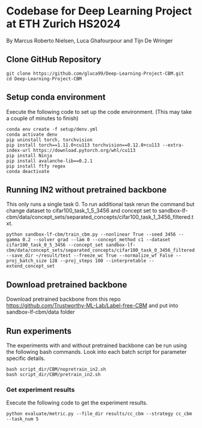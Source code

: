 # Codebase for Deep Learning Project at ETH Zurich HS2024
By Marcus Roberto Nielsen, Luca Ghafourpour and Tijn De Wringer

## Clone GitHub Repository
```
git clone https://github.com/gluca99/Deep-Learning-Project-CBM.git
cd Deep-Learning-Project-CBM
```

## Setup conda environment
Execute the following code to set up the code environment. (This may take a couple of minutes to finish)
```
conda env create -f setup/denv.yml
conda activate denv
pip uninstall torch, torchvision
pip install torch==1.11.0+cu113 torchvision==0.12.0+cu113 --extra-index-url https://download.pytorch.org/whl/cu113
pip install Ninja
pip install avalanche-lib==0.2.1
pip install ftfy regex
conda deactivate
```
## Running IN2 without pretrained backbone
This only runs a single task 0. To run additional task rerun the command but change dataset to cifar100_task_1_5_3456 and concept set to sandbox-lf-cbm/data/concept_sets/separated_concepts/cifar100_task_1_3456_filtered.txt.
```
python sandbox-lf-cbm/train_cbm.py --nonlinear True --seed 3456 --gamma 0.2 --solver grad --lam 0 --concept_method c1 --dataset cifar100_task_0_5_3456 --concept_set sandbox-lf-cbm/data/concept_sets/separated_concepts/cifar100_task_0_3456_filtered.txt --save_dir ~/result/test --freeze_wc True --normalize_wf False --proj_batch_size 128 --proj_steps 100 --interpretable --extend_concept_set
```

## Download pretrained backbone 
Download pretrained backbone from this repo https://github.com/Trustworthy-ML-Lab/Label-free-CBM and put into sandbox-lf-cbm/data folder

## Run experiments
The experiments with and without pretrained backbone can be run using the following bash commands. Look into each batch script for parameter specific details.
```
bash script_dir/CBM/nopretrain_in2.sh
bash script_dir/CBM/pretrain_in2.sh
```

### Get experiment results
Execute the following code to get the experiment results. 
```
python evaluate/metric.py --file_dir results/cc_cbm --strategy cc_cbm --task_num 5 
```

